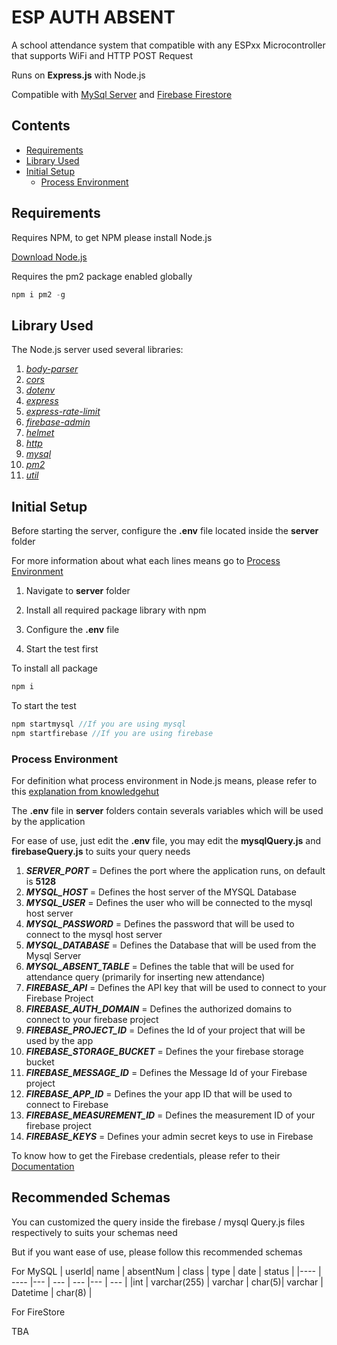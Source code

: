 # ESP AUTH ABSENT

A school attendance system that compatible with any ESPxx Microcontroller that supports WiFi and HTTP POST Request

Runs on **Express.js** with Node.js

Compatible with [MySql Server](https://dev.mysql.com/downloads/mysql/) and [Firebase Firestore](https://firebase.google.com/docs/firestore/)

## Contents

- [Requirements](#requirements)
- [Library Used](#library-used)
- [Initial Setup](#initial-setup)
  - [Process Environment](#process-environment)

## Requirements

Requires NPM, to get NPM please install Node.js

[Download Node.js](https://nodejs.org/en/download/)

Requires the pm2 package enabled globally

```javascript
npm i pm2 -g
```

## Library Used

The Node.js server used several libraries:

1. [_body-parser_](https://www.npmjs.com/package/body-parser)
2. [_cors_](https://www.npmjs.com/package/cors)
3. [_dotenv_](https://www.npmjs.com/package/dotenv)
4. [_express_](https://www.npmjs.com/package/express)
5. [_express-rate-limit_](https://www.npmjs.com/package/express-rate-limit)
6. [_firebase-admin_](https://www.npmjs.com/package/firebase-admin)
7. [_helmet_](https://www.npmjs.com/package/helmet)
8. [_http_](https://www.npmjs.com/package/http)
9. [_mysql_](https://www.npmjs.com/package/mysql)
10. [_pm2_](https://www.npmjs.com/package/pm2)
11. [_util_](https://www.npmjs.com/package/util)

## Initial Setup

Before starting the server, configure the **.env** file located inside the **server** folder

For more information about what each lines means go to [Process Environment](#process-environment)

1. Navigate to **server** folder

2. Install all required package library with npm
3. Configure the **.env** file
4. Start the test first

To install all package

```javascript
npm i
```

To start the test

```javascript
npm startmysql //If you are using mysql
npm startfirebase //If you are using firebase
```

### Process Environment

For definition what process environment in Node.js means, please refer to this [explanation from knowledgehut](https://www.knowledgehut.com/blog/web-development/node-environment-variables)

The **.env** file in **server** folders contain severals variables which will be used by the application

For ease of use, just edit the **.env** file, you may edit the **mysqlQuery.js** and **firebaseQuery.js** to suits your query needs

1. **_SERVER_PORT_** = Defines the port where the application runs, on default is **5128**
2. **_MYSQL_HOST_** = Defines the host server of the MYSQL Database
3. **_MYSQL_USER_** = Defines the user who will be connected to the mysql host server
4. **_MYSQL_PASSWORD_** = Defines the password that will be used to connect to the mysql host server
5. **_MYSQL_DATABASE_** = Defines the Database that will be used from the Mysql Server
6. **_MYSQL_ABSENT_TABLE_** = Defines the table that will be used for attendance query (primarily for inserting new attendance)
7. **_FIREBASE_API_** = Defines the API key that will be used to connect to your Firebase Project
8. **_FIREBASE_AUTH_DOMAIN_** = Defines the authorized domains to connect to your firebase project
9. **_FIREBASE_PROJECT_ID_** = Defines the Id of your project that will be used by the app
10. **_FIREBASE_STORAGE_BUCKET_** = Defines the your firebase storage bucket
11. **_FIREBASE_MESSAGE_ID_** = Defines the Message Id of your Firebase project
12. **_FIREBASE_APP_ID_** = Defines the your app ID that will be used to connect to Firebase
13. **_FIREBASE_MEASUREMENT_ID_** = Defines the measurement ID of your firebase project
14. **_FIREBASE_KEYS_** = Defines your admin secret keys to use in Firebase

To know how to get the Firebase credentials, please refer to their [Documentation](https://firebase.google.com/docs/build)

## Recommended Schemas

You can customized the query inside the firebase / mysql Query.js files respectively to suits your schemas need

But if you want ease of use, please follow this recommended schemas

For MySQL
| userId| name          | absentNum | class |   type    | date  | status    |
|----   | ----          |---        | ---   | ---   |---    | ---   |
|int    | varchar(255)  | varchar   | char(5)| varchar  | Datetime  | char(8)   |

For FireStore

TBA
